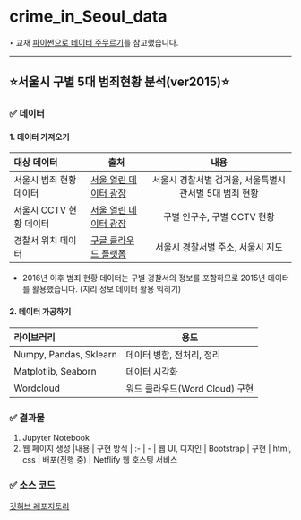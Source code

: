 # crime_in_Seoul_data
‣ 교재 [파이썬으로 데이터 주무르기](http://www.yes24.com/Product/Goods/57670268)를 참고했습니다.

---

## ⭐️서울시 구별 5대 범죄현황 분석(ver2015)⭐️

### ✅ 데이터
#### 1. 데이터 가져오기
| 대상 데이터 | 출처 | 내용 
| :- | - | :-: | 
| 서울시 범죄 현황 데이터 | [서울 열린 데이터 광장](https://data.seoul.go.kr/dataList/datasetList.do)  | 서울시 경찰서별 검거율, 서울특별시 관서별 5대 범죄 현황
| 서울시 CCTV 현황 데이터 | [서울 열린 데이터 광장](https://data.seoul.go.kr/dataList/datasetList.do)  | 구별 인구수, 구별 CCTV 현황
| 경찰서 위치 데이터 | [구글 클라우드 플랫폼](https://console.cloud.google.com/apis/library/geocoding-backend.googleapis.com?project=quixotic-strand-305510) | 서울시 경찰서별 주소, 서울시 지도

+ 2016년 이후 범죄 현황 데이터는 구별 경찰서의 정보를 포함하므로 2015년 데이터를 활용했습니다. (지리 정보 데이터 활용 익히기)

#### 2. 데이터 가공하기
|라이브러리 | 용도
| :- | - 
| Numpy, Pandas, Sklearn| 데이터 병합, 전처리, 정리
| Matplotlib, Seaborn | 데이터 시각화 
| Wordcloud | 워드 클라우드(Word Cloud) 구현

### ✅ 결과물
1. Jupyter Notebook
2. 웹 페이지 생성
|내용 | 구현 방식 
| :- | - 
| 웹 UI, 디자인 | Bootstrap 
| 구현 | html, css 
| 배포(진행 중) | Netflify 웹 호스팅 서비스

### ✅ 소스 코드
[깃허브 레포지토리](https://github.com/HyunJin0505/crime_in_Seoul_data)




